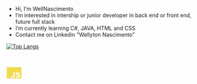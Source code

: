 - Hi, I’m WellNascimento
- I’m interested in intership or junior developer in back end or front end, future full stack
- I’m currently learning C#, JAVA, HTML and CSS 
- Contact me on Linkedin "Wellyton Nascimento"

[![Top Langs](https://github-readme-stats.vercel.app/api/top-langs/?username=wellnascimento&layout=compact)](https://github.com/wellnascimento/github-readme-stats)
##
<div style="display: inline_block"><br>
  <img align="center" alt="Rafa-Js" height="30" width="40" src="https://raw.githubusercontent.com/devicons/devicon/master/icons/javascript/javascript-plain.svg">
 
</div>

